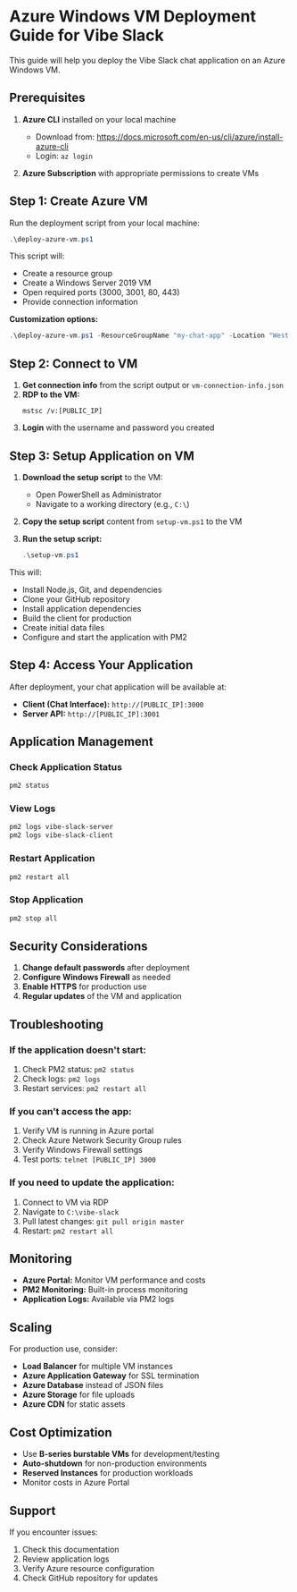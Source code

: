 # Azure Windows VM Deployment Guide for Vibe Slack

This guide will help you deploy the Vibe Slack chat application on an Azure Windows VM.

## Prerequisites

1. **Azure CLI** installed on your local machine
   - Download from: https://docs.microsoft.com/en-us/cli/azure/install-azure-cli
   - Login: `az login`

2. **Azure Subscription** with appropriate permissions to create VMs

## Step 1: Create Azure VM

Run the deployment script from your local machine:

```powershell
.\deploy-azure-vm.ps1
```

This script will:
- Create a resource group
- Create a Windows Server 2019 VM
- Open required ports (3000, 3001, 80, 443)
- Provide connection information

**Customization options:**
```powershell
.\deploy-azure-vm.ps1 -ResourceGroupName "my-chat-app" -Location "West US 2" -VMName "my-vm" -VMSize "Standard_B1s"
```

## Step 2: Connect to VM

1. **Get connection info** from the script output or `vm-connection-info.json`
2. **RDP to the VM:**
   ```
   mstsc /v:[PUBLIC_IP]
   ```
3. **Login** with the username and password you created

## Step 3: Setup Application on VM

1. **Download the setup script** to the VM:
   - Open PowerShell as Administrator
   - Navigate to a working directory (e.g., `C:\`)

2. **Copy the setup script** content from `setup-vm.ps1` to the VM

3. **Run the setup script:**
   ```powershell
   .\setup-vm.ps1
   ```

This will:
- Install Node.js, Git, and dependencies
- Clone your GitHub repository
- Install application dependencies
- Build the client for production
- Create initial data files
- Configure and start the application with PM2

## Step 4: Access Your Application

After deployment, your chat application will be available at:

- **Client (Chat Interface):** `http://[PUBLIC_IP]:3000`
- **Server API:** `http://[PUBLIC_IP]:3001`

## Application Management

### Check Application Status
```powershell
pm2 status
```

### View Logs
```powershell
pm2 logs vibe-slack-server
pm2 logs vibe-slack-client
```

### Restart Application
```powershell
pm2 restart all
```

### Stop Application
```powershell
pm2 stop all
```

## Security Considerations

1. **Change default passwords** after deployment
2. **Configure Windows Firewall** as needed
3. **Enable HTTPS** for production use
4. **Regular updates** of the VM and application

## Troubleshooting

### If the application doesn't start:
1. Check PM2 status: `pm2 status`
2. Check logs: `pm2 logs`
3. Restart services: `pm2 restart all`

### If you can't access the app:
1. Verify VM is running in Azure portal
2. Check Azure Network Security Group rules
3. Verify Windows Firewall settings
4. Test ports: `telnet [PUBLIC_IP] 3000`

### If you need to update the application:
1. Connect to VM via RDP
2. Navigate to `C:\vibe-slack`
3. Pull latest changes: `git pull origin master`
4. Restart: `pm2 restart all`

## Monitoring

- **Azure Portal:** Monitor VM performance and costs
- **PM2 Monitoring:** Built-in process monitoring
- **Application Logs:** Available via PM2 logs

## Scaling

For production use, consider:
- **Load Balancer** for multiple VM instances
- **Azure Application Gateway** for SSL termination
- **Azure Database** instead of JSON files
- **Azure Storage** for file uploads
- **Azure CDN** for static assets

## Cost Optimization

- Use **B-series burstable VMs** for development/testing
- **Auto-shutdown** for non-production environments
- **Reserved Instances** for production workloads
- Monitor costs in Azure Portal

## Support

If you encounter issues:
1. Check this documentation
2. Review application logs
3. Verify Azure resource configuration
4. Check GitHub repository for updates
